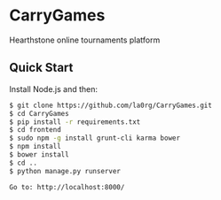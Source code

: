 # CarryGames
Hearthstone online tournaments platform

## Quick Start

Install Node.js and then:

```sh
$ git clone https://github.com/la0rg/CarryGames.git
$ cd CarryGames
$ pip install -r requirements.txt
$ cd frontend
$ sudo npm -g install grunt-cli karma bower
$ npm install
$ bower install
$ cd ..
$ python manage.py runserver

Go to: http://localhost:8000/
